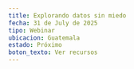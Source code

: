 ```yaml
---
title: Explorando datos sin miedo
fecha: 31 de July de 2025
tipo: Webinar
ubicacion: Guatemala
estado: Próximo
boton_texto: Ver recursos
---
```

